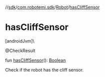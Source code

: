 //[sdk](../../../index.md)/[com.robotemi.sdk](../index.md)/[Robot](index.md)/[hasCliffSensor](has-cliff-sensor.md)

# hasCliffSensor

[androidJvm]\

@CheckResult

fun [hasCliffSensor](has-cliff-sensor.md)(): [Boolean](https://kotlinlang.org/api/latest/jvm/stdlib/kotlin/-boolean/index.html)

Check if the robot has the cliff sensor.
